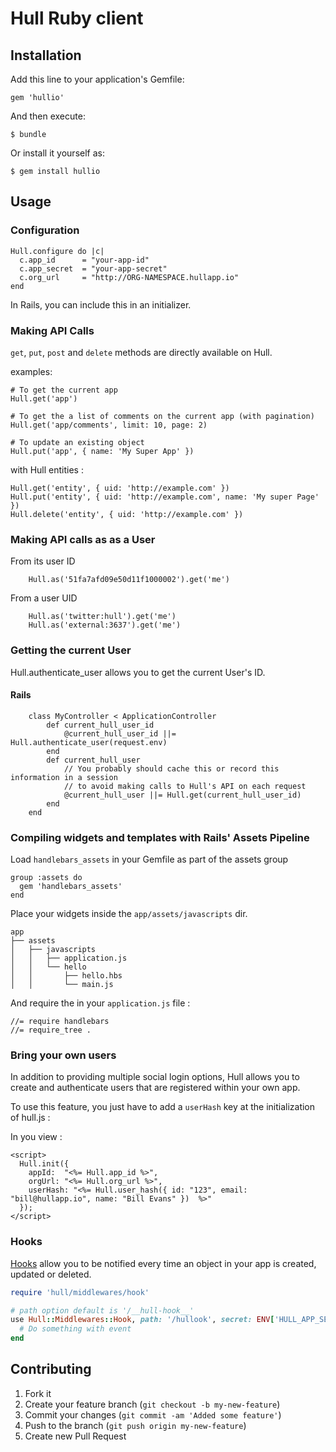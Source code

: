 # Hull Ruby client

## Installation

Add this line to your application's Gemfile:

    gem 'hullio'

And then execute:

    $ bundle

Or install it yourself as:

    $ gem install hullio

## Usage

### Configuration

    Hull.configure do |c|
      c.app_id      = "your-app-id"
      c.app_secret  = "your-app-secret"
      c.org_url     = "http://ORG-NAMESPACE.hullapp.io"
    end

In Rails, you can include this in an initializer.

### Making API Calls

`get`, `put`, `post` and `delete` methods are directly available on Hull.

examples:

    # To get the current app
    Hull.get('app')

    # To get the a list of comments on the current app (with pagination)
    Hull.get('app/comments', limit: 10, page: 2)

    # To update an existing object
    Hull.put('app', { name: 'My Super App' })

with Hull entities :

    Hull.get('entity', { uid: 'http://example.com' })
    Hull.put('entity', { uid: 'http://example.com', name: 'My super Page' })
    Hull.delete('entity', { uid: 'http://example.com' })


### Making API calls as as a User

From its user ID

        Hull.as('51fa7afd09e50d11f1000002').get('me')

From a user UID

        Hull.as('twitter:hull').get('me')
        Hull.as('external:3637').get('me')



### Getting the current User

Hull.authenticate_user allows you to get the current User's ID.

#### Rails


        class MyController < ApplicationController
            def current_hull_user_id
                @current_hull_user_id ||= Hull.authenticate_user(request.env)
            end
            def current_hull_user
                // You probably should cache this or record this information in a session
                // to avoid making calls to Hull's API on each request
                @current_hull_user ||= Hull.get(current_hull_user_id)
            end
        end

### Compiling widgets and templates with Rails' Assets Pipeline

Load `handlebars_assets` in your Gemfile as part of the assets group

    group :assets do
      gem 'handlebars_assets'
    end


Place your widgets inside the `app/assets/javascripts` dir.

    app
    ├── assets
    │   ├── javascripts
    │   │   ├── application.js
    │   │   └── hello
    │   │       ├── hello.hbs
    │   │       └── main.js

And require the in your `application.js` file :


    //= require handlebars
    //= require_tree .


### Bring your own users

In addition to providing multiple social login options, Hull allows you to create and authenticate users that are registered within your own app.

To use this feature, you just have to add a `userHash` key at the initialization of hull.js :

In you view :

    <script>
      Hull.init({
        appId:  "<%= Hull.app_id %>",
        orgUrl: "<%= Hull.org_url %>",
        userHash: "<%= Hull.user_hash({ id: "123", email: "bill@hullapp.io", name: "Bill Evans" })  %>"
      });
    </script>

### Hooks

[Hooks](hull.io/docs/libraries/#hooks) allow you to be notified every time an
object in your app is created, updated or deleted.

```ruby
require 'hull/middlewares/hook'

# path option default is '/__hull-hook__'
use Hull::Middlewares::Hook, path: '/hullook', secret: ENV['HULL_APP_SECRET'] do |event, request|
  # Do something with event
end
```

## Contributing

1. Fork it
2. Create your feature branch (`git checkout -b my-new-feature`)
3. Commit your changes (`git commit -am 'Added some feature'`)
4. Push to the branch (`git push origin my-new-feature`)
5. Create new Pull Request
